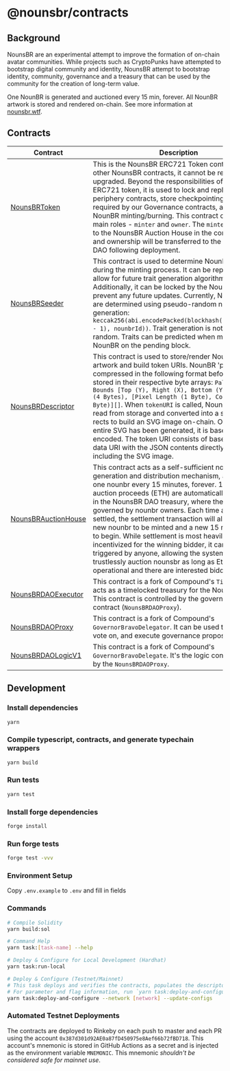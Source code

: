 # @nounsbr/contracts

## Background

NounsBR are an experimental attempt to improve the formation of on-chain avatar communities. While projects such as CryptoPunks have attempted to bootstrap digital community and identity, NounsBR attempt to bootstrap identity, community, governance and a treasury that can be used by the community for the creation of long-term value.

One NounBR is generated and auctioned every 15 min, forever. All NounBR artwork is stored and rendered on-chain. See more information at [nounsbr.wtf](https://nounsbr.wtf/).

## Contracts

| Contract                                                            | Description                                                                                                                                                                                                                                                                                                                                                                                                                                                                                                                                                                                                                                    | Address                                                                                                               |
| ------------------------------------------------------------------- | ---------------------------------------------------------------------------------------------------------------------------------------------------------------------------------------------------------------------------------------------------------------------------------------------------------------------------------------------------------------------------------------------------------------------------------------------------------------------------------------------------------------------------------------------------------------------------------------------------------------------------------------------- | --------------------------------------------------------------------------------------------------------------------- |
| [NounsBRToken](./contracts/NounsBRToken.sol)                        | This is the NounsBR ERC721 Token contract. Unlike other NounsBR contracts, it cannot be replaced or upgraded. Beyond the responsibilities of a standard ERC721 token, it is used to lock and replace periphery contracts, store checkpointing data required by our Governance contracts, and control NounBR minting/burning. This contract contains two main roles - `minter` and `owner`. The `minter` will be set to the NounsBR Auction House in the constructor and ownership will be transferred to the NounsBR DAO following deployment.                                                                                                 | [0x9C8fF314C9Bc7F6e59A9d9225Fb22946427eDC03](https://etherscan.io/address/0x9C8fF314C9Bc7F6e59A9d9225Fb22946427eDC03) |
| [NounsBRSeeder](./contracts/NounsBRSeeder.sol)                      | This contract is used to determine NounBR traits during the minting process. It can be replaced to allow for future trait generation algorithm upgrades. Additionally, it can be locked by the NounsBR DAO to prevent any future updates. Currently, NounBR traits are determined using pseudo-random number generation: `keccak256(abi.encodePacked(blockhash(block.number - 1), nounbrId))`. Trait generation is not truly random. Traits can be predicted when minting a NounBR on the pending block.                                                                                                                                       | [0xCC8a0FB5ab3C7132c1b2A0109142Fb112c4Ce515](https://etherscan.io/address/0xCC8a0FB5ab3C7132c1b2A0109142Fb112c4Ce515) |
| [NounsBRDescriptor](./contracts/NounsBRDescriptor.sol)              | This contract is used to store/render NounBR artwork and build token URIs. NounBR 'parts' are compressed in the following format before being stored in their respective byte arrays: `Palette Index, Bounds [Top (Y), Right (X), Bottom (Y), Left (X)] (4 Bytes), [Pixel Length (1 Byte), Color Index (1 Byte)][]`. When `tokenURI` is called, NounBR parts are read from storage and converted into a series of SVG rects to build an SVG image on-chain. Once the entire SVG has been generated, it is base64 encoded. The token URI consists of base64 encoded data URI with the JSON contents directly inlined, including the SVG image.  | [0x0Cfdb3Ba1694c2bb2CFACB0339ad7b1Ae5932B63](https://etherscan.io/address/0x0Cfdb3Ba1694c2bb2CFACB0339ad7b1Ae5932B63) |
| [NounsBRAuctionHouse](./contracts/NounsBRAuctionHouse.sol)          | This contract acts as a self-sufficient nounbr generation and distribution mechanism, auctioning one nounbr every 15 minutes, forever. 100% of auction proceeds (ETH) are automatically deposited in the NounsBR DAO treasury, where they are governed by nounbr owners. Each time an auction is settled, the settlement transaction will also cause a new nounbr to be minted and a new 15 min auction to begin. While settlement is most heavily incentivized for the winning bidder, it can be triggered by anyone, allowing the system to trustlessly auction nounsbr as long as Ethereum is operational and there are interested bidders. | [0xF15a943787014461d94da08aD4040f79Cd7c124e](https://etherscan.io/address/0xF15a943787014461d94da08aD4040f79Cd7c124e) |
| [NounsBRDAOExecutor](./contracts/governance/NounsBRDAOExecutor.sol) | This contract is a fork of Compound's `Timelock`. It acts as a timelocked treasury for the NounsBR DAO. This contract is controlled by the governance contract (`NounsBRDAOProxy`).                                                                                                                                                                                                                                                                                                                                                                                                                                                            | [0x0BC3807Ec262cB779b38D65b38158acC3bfedE10](https://etherscan.io/address/0x0BC3807Ec262cB779b38D65b38158acC3bfedE10) |
| [NounsBRDAOProxy](./contracts/governance/NounsBRDAOProxy.sol)       | This contract is a fork of Compound's `GovernorBravoDelegator`. It can be used to create, vote on, and execute governance proposals.                                                                                                                                                                                                                                                                                                                                                                                                                                                                                                           | [0x6f3E6272A167e8AcCb32072d08E0957F9c79223d](https://etherscan.io/address/0x6f3E6272A167e8AcCb32072d08E0957F9c79223d) |
| [NounsBRDAOLogicV1](./contracts/governance/NounsBRDAOLogicV1.sol)   | This contract is a fork of Compound's `GovernorBravoDelegate`. It's the logic contract used by the `NounsBRDAOProxy`.                                                                                                                                                                                                                                                                                                                                                                                                                                                                                                                          | [0xa43aFE317985726E4e194eb061Af77fbCb43F944](https://etherscan.io/address/0xa43aFE317985726E4e194eb061Af77fbCb43F944) |

## Development

### Install dependencies

```sh
yarn
```

### Compile typescript, contracts, and generate typechain wrappers

```sh
yarn build
```

### Run tests

```sh
yarn test
```

### Install forge dependencies

```sh
forge install
```

### Run forge tests

```sh
forge test -vvv
```

### Environment Setup

Copy `.env.example` to `.env` and fill in fields

### Commands

```sh
# Compile Solidity
yarn build:sol

# Command Help
yarn task:[task-name] --help

# Deploy & Configure for Local Development (Hardhat)
yarn task:run-local

# Deploy & Configure (Testnet/Mainnet)
# This task deploys and verifies the contracts, populates the descriptor, and transfers contract ownership.
# For parameter and flag information, run `yarn task:deploy-and-configure --help`.
yarn task:deploy-and-configure --network [network] --update-configs
```

### Automated Testnet Deployments

The contracts are deployed to Rinkeby on each push to master and each PR using the account `0x387d301d92AE0a87fD450975e8Aef66b72fBD718`. This account's mnemonic is stored in GitHub Actions as a secret and is injected as the environment variable `MNEMONIC`. This mnemonic _shouldn't be considered safe for mainnet use_.
